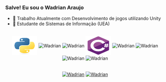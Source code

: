 ### Salve! Eu sou o Wadrian Araujo

- 🔭 Trabalho Atualmente com Desenvolvimento de jogos utilizando Unity
- 📘 Estudante de Sistemas de Informação (UEA)

<div align="center"><br>
  <img align="center" alt="Wadrian" height="60" width="80" src="https://raw.githubusercontent.com/devicons/devicon/master/icons/python/python-original.svg">
  <img align="center" alt="Wadrian" height="60" width="80" src="https://cdn.jsdelivr.net/gh/devicons/devicon/icons/linux/linux-original.svg" />
  <img align="center" alt="Wadrian" height="60" width="60" src="https://icon-library.com/images/unity-icon-png/unity-icon-png-23.jpg" />
  <img align="center" alt="Wadrian" height="60" width="80" src="https://raw.githubusercontent.com/devicons/devicon/master/icons/csharp/csharp-original.svg">
  <img align="center" alt="Wadrian" height="60" width="80" src="https://cdn.jsdelivr.net/gh/devicons/devicon/icons/git/git-plain-wordmark.svg">
  <img align="center" alt="Wadrian" height="60" width="60" src="https://cdn-icons-png.flaticon.com/512/2620/2620863.png">
  <img align="center" alt="Wadrian" height="60" width="80" src="https://cdn.jsdelivr.net/gh/devicons/devicon/icons/android/android-plain.svg" />
  <img align="center" alt="Wadrian" height="60" width="80" src="https://cdn.jsdelivr.net/gh/devicons/devicon/icons/kotlin/kotlin-original.svg" />
</div>
<br>
<br>
<div align="center">
  <a href="https://www.linkedin.com/in/wadrian-araujo" target="_blank"><img alt="Wadrian" height="60" width="80" src="https://cdn.jsdelivr.net/gh/devicons/devicon/icons/linkedin/linkedin-original.svg"></a>
  <a href="https://www.instagram.com/wadrian.araujo/" target="_blank"><img alt="Wadrian" height="60" width="60" src="https://cdn4.iconfinder.com/data/icons/social-media-2210/24/Instagram-512.png"></a> 
</div>
